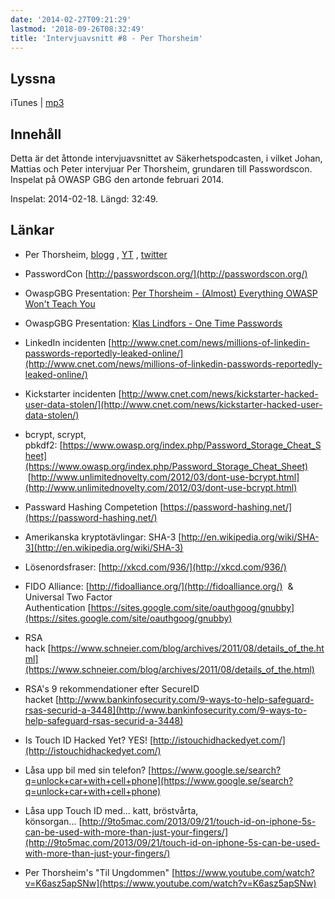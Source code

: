 ```yaml
---
date: '2014-02-27T09:21:29'
lastmod: '2018-09-26T08:32:49'
title: 'Intervjuavsnitt #8 - Per Thorsheim'
---
```

## Lyssna

iTunes \| [mp3](http://traffic.libsyn.com/sakerhetspodcasten/sakpodcasten_owasp_lo_senord_18-02-14_mixdown.mp3)

## Innehåll

Detta är det åttonde intervjuavsnittet av Säkerhetspodcasten, i vilket Johan, Mattias
och Peter intervjuar Per Thorsheim, grundaren till Passwordscon. Inspelat på OWASP
GBG den artonde februari 2014.

Inspelat: 2014-02-18. Längd: 32:49.

## Länkar

* Per Thorsheim, [blogg](http://securitynirvana.blogspot.se/) , [YT](https://www.youtube.com/user/thorsheim) , [twitter](https://twitter.com/thorsheim)

* PasswordCon [http://passwordscon.org/](http://passwordscon.org/)

* OwaspGBG Presentation: [Per Thorsheim - (Almost) Everything OWASP Won\'t Teach You](https://www.youtube.com/watch?v=dc-bF2CU0Xo)

* OwaspGBG Presentation: [Klas Lindfors - One Time Passwords](https://www.youtube.com/watch?v=ORXDPNyXM-4)

* LinkedIn incidenten [http://www.cnet.com/news/millions-of-linkedin-passwords-reportedly-leaked-online/](http://www.cnet.com/news/millions-of-linkedin-passwords-reportedly-leaked-online/)

* Kickstarter incidenten [http://www.cnet.com/news/kickstarter-hacked-user-data-stolen/](http://www.cnet.com/news/kickstarter-hacked-user-data-stolen/)

* bcrypt, scrypt, pbkdf2: [https://www.owasp.org/index.php/Password_Storage_Cheat_Sheet](https://www.owasp.org/index.php/Password_Storage_Cheat_Sheet)  [http://www.unlimitednovelty.com/2012/03/dont-use-bcrypt.html](http://www.unlimitednovelty.com/2012/03/dont-use-bcrypt.html)

* Passward Hashing Competetion [https://password-hashing.net/](https://password-hashing.net/)

* Amerikanska kryptotävlingar: SHA-3 [http://en.wikipedia.org/wiki/SHA-3](http://en.wikipedia.org/wiki/SHA-3)

* Lösenordsfraser: [http://xkcd.com/936/](http://xkcd.com/936/)

* FIDO Alliance: [http://fidoalliance.org/](http://fidoalliance.org/)  & Universal Two Factor Authentication [https://sites.google.com/site/oauthgoog/gnubby](https://sites.google.com/site/oauthgoog/gnubby)

* RSA hack [https://www.schneier.com/blog/archives/2011/08/details_of_the.html](https://www.schneier.com/blog/archives/2011/08/details_of_the.html)

* RSA\'s 9 rekommendationer efter SecureID hacket [http://www.bankinfosecurity.com/9-ways-to-help-safeguard-rsas-securid-a-3448](http://www.bankinfosecurity.com/9-ways-to-help-safeguard-rsas-securid-a-3448)

* Is Touch ID Hacked Yet? YES! [http://istouchidhackedyet.com/](http://istouchidhackedyet.com/)

* Låsa upp bil med sin telefon? [https://www.google.se/search?q=unlock+car+with+cell+phone](https://www.google.se/search?q=unlock+car+with+cell+phone)

* Låsa upp Touch ID med... katt, bröstvårta, könsorgan... [http://9to5mac.com/2013/09/21/touch-id-on-iphone-5s-can-be-used-with-more-than-just-your-fingers/](http://9to5mac.com/2013/09/21/touch-id-on-iphone-5s-can-be-used-with-more-than-just-your-fingers/)

* Per Thorsheim\'s "Til Ungdommen" [https://www.youtube.com/watch?v=K6asz5apSNw](https://www.youtube.com/watch?v=K6asz5apSNw)




